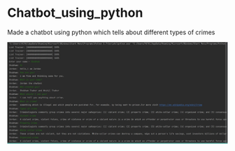# Chatbot_using_python
Made a chatbot using python which tells about different types of crimes 



<img width="814" alt="output of this code" src="./output.png">
